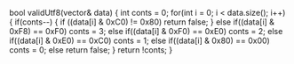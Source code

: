 bool validUtf8(vector<int>& data) {
int conts = 0;
for(int i = 0; i < data.size(); i++) {
if(conts--) { if ((data[i] & 0xC0) != 0x80) return false; }
else if((data[i] & 0xF8) == 0xF0) conts = 3;
else if((data[i] & 0xF0) == 0xE0) conts = 2;
else if((data[i] & 0xE0) == 0xC0) conts = 1;
else if((data[i] & 0x80) == 0x00) conts = 0;
else return false;
}
return !conts;
}